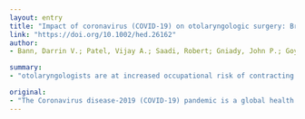 ```yaml
---
layout: entry
title: "Impact of coronavirus (COVID-19) on otolaryngologic surgery: Brief commentary"
link: "https://doi.org/10.1002/hed.26162"
author:
- Bann, Darrin V.; Patel, Vijay A.; Saadi, Robert; Gniady, John P.; Goyal, Neerav; McGinn, Johnathan D.; Goldenberg, David

summary:
- "otolaryngologists are at increased occupational risk of contracting COVID-19. There are currently no uniform best-practice recommendations for surgery. Elective procedures should be postponed indefinitely. Clinical practice should be limited to patients with urgent or emergent needs. Recommendations regarding clinical practice during severe acute respiratory syndrome and Middle East respiratory syndrome (MERS) outbreaks were also reviewed. The Coronavirus disease-2019 pandemic is a global health crisis. No uniform best practice recommendations for otrolaryngology patients at increased risk of developing."

original:
- "The Coronavirus disease-2019 (COVID-19) pandemic is a global health crisis and otolaryngologists are at increased occupational risk of contracting COVID-19. There are currently no uniform best-practice recommendations for otolaryngologic surgery in the setting of COVID-19. METHODS: We reviewed relevant publications and position statements regarding the management of otolaryngology patients in the setting of COVID-19. Recommendations regarding clinical practice during the severe acute respiratory syndrome (SARS) and Middle East respiratory syndrome (MERS) outbreaks were also reviewed. RESULTS: Enhanced personal protective equipment (N95 respirator and face shield or powered air-purifying respirator, disposable cap and gown, gloves) is required for any otolaryngology patient with unknown, suspected, or positive COVID-19 status. Elective procedures should be postponed indefinitely, and clinical practice should be limited to patients with urgent or emergent needs. CONCLUSION: We summarize current best-practice recommendations for otolaryngologists to ensure safety for themselves, their clinical staff, and their patients."
---
```



